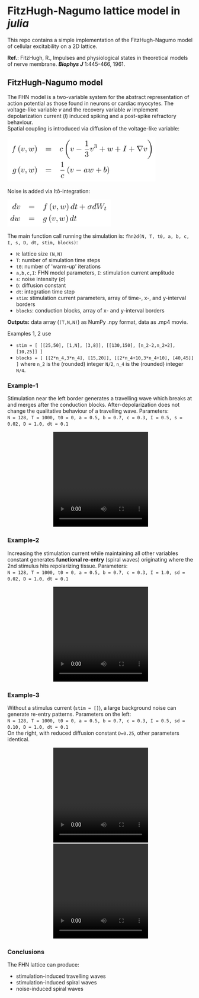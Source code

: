# FitzHugh-Nagumo lattice model in *julia*

This repo contains a simple implementation of the FitzHugh-Nagumo model of cellular excitability on a 2D lattice.

**Ref.**: FitzHugh, R., Impulses and physiological states in theoretical models of nerve membrane. __*Biophys J*__ 1:445-466, 1961.

## FitzHugh-Nagumo model


The FHN model is a two-variable system for the abstract representation of action potential as those found in neurons or cardiac myocytes. The voltage-like variable $v$ and the recovery variable $w$ implement depolarization current ($I$) induced spiking and a post-spike refractory behaviour.  
Spatial coupling is introduced via diffusion of the voltage-like variable:

<p align="left">
<img width="400" src="images/fhn_equations_534_162_bg.png">
</p>

Noise is added via Itô-integration:

<p align="left">
<img width="280" src="images/fhn_sde_368_96_bg.png">
</p>

<!--
$$ 
\frac{dv}{dt} = \frac{1}{c} \left( v - \frac{1}{3}v^3 + w + I_t \right) + D \nabla v \\
\frac{dw}{dt} = c \left( v - a w + b \right) \\
$$
-->

The main function call running the simulation is: `fhn2d(N, T, t0, a, b, c, I, s, D, dt, stim, blocks)`:  
- `N`: lattice size `(N,N)`
- `T`: number of simulation time steps
- `t0`: number of 'warm-up' iterations
- `a,b,c,I`: FHN model parameters, `I`: stimulation current amplitude
- `s`: noise intensity (&sigma;)
- `D`: diffusion constant
- `dt`: integration time step
- `stim`: stimulation current parameters, array of time-, x-, and y-interval borders
- `blocks`: conduction blocks, array of x- and y-interval borders

**Outputs:** data array (`(T,N,N)`) as NumPy .npy format, data as .mp4 movie.

Examples 1, 2 use
- `stim = [ [[25,50], [1,N], [3,8]], [[130,150], [n_2-2,n_2+2], [10,25]] ]`
- `blocks = [ [[2*n_4,3*n_4], [15,20]], [[2*n_4+10,3*n_4+10], [40,45]] ]`
where `n_2` is the (rounded) integer `N/2`, `n_4` is the (rounded) integer `N/4`.

### Example-1
Stimulation near the left border generates a travelling wave which breaks at and merges after the conduction blocks. 
After-depolarization does not change the qualitative behaviour of a travelling wave.
Parameters:  
`N = 128, T = 1000, t0 = 0, a = 0.5, b = 0.7, c = 0.3, I = 0.5, s = 0.02, D = 1.0, dt = 0.1`

<p align="center">
<video src="videos/fhn2d_I_0.50_sd_0.02_D_1.00.webm" width="256" height="256" controls preload></video>
</p>

### Example-2
Increasing the stimulation current while maintaining all other variables constant generates **functional re-entry** (spiral waves) originating where the 2nd stimulus hits repolarizing tissue.
Parameters:  
`N = 128, T = 1000, t0 = 0, a = 0.5, b = 0.7, c = 0.3, I = 1.0, sd = 0.02, D = 1.0, dt = 0.1`

<p align="center">
<video src="videos/fhn2d_I_1.00_sd_0.02_D_1.00.webm" width="256" height="256" controls preload></video>
</p>

### Example-3
Without a stimulus current (`stim = []`), a large background noise can generate re-entry patterns.
Parameters on the left:  
`N = 128, T = 1000, t0 = 0, a = 0.5, b = 0.7, c = 0.3, I = 0.5, sd = 0.10, D = 1.0, dt = 0.1`  
On the right, with reduced diffusion constant `D=0.25`, other parameters identical.

<p align="center">
<video src="videos/fhn2d_I_0.50_sd_0.10_D_1.00.webm" width="256" height="256" controls preload></video>
<span>     </span>
<video src="videos/fhn2d_I_0.50_sd_0.10_D_0.25.webm" width="256" height="256" controls preload></video>
</p>

### Conclusions
The FHN lattice can produce:
- stimulation-induced travelling waves
- stimulation-induced spiral waves
- noise-induced spiral waves
